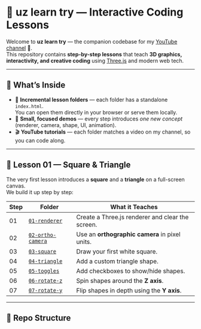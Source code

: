 # 🌌 uz learn try — Interactive Coding Lessons

Welcome to **uz learn try** — the companion codebase for my [YouTube channel](https://www.youtube.com/@uzbeksniperyt) 🎥.  
This repository contains **step-by-step lessons** that teach **3D graphics, interactivity, and creative coding** using [Three.js](https://threejs.org/) and modern web tech.

---

## 🚀 What’s Inside

- 📂 **Incremental lesson folders** — each folder has a standalone `index.html`.  
  You can open them directly in your browser or serve them locally.  
- 🧩 **Small, focused demos** — every step introduces *one new concept* (renderer, camera, shape, UI, animation).  
- 🎬 **YouTube tutorials** — each folder matches a video on my channel, so you can code along.

---

## 📑 Lesson 01 — Square & Triangle

The very first lesson introduces a **square** and a **triangle** on a full-screen canvas.  
We build it up step by step:

| Step | Folder | What it Teaches |
|------|--------|-----------------|
| 01   | [`01-renderer`](01-lesson/step-1.html) | Create a Three.js renderer and clear the screen. |
| 02   | [`02-ortho-camera`](lesson-01-increments/02-ortho-camera) | Use an **orthographic camera** in pixel units. |
| 03   | [`03-square`](lesson-01-increments/03-square) | Draw your first white square. |
| 04   | [`04-triangle`](lesson-01-increments/04-triangle) | Add a custom triangle shape. |
| 05   | [`05-toggles`](lesson-01-increments/05-toggles) | Add checkboxes to show/hide shapes. |
| 06   | [`06-rotate-z`](lesson-01-increments/06-rotate-z) | Spin shapes around the **Z axis**. |
| 07   | [`07-rotate-y`](lesson-01-increments/07-rotate-y) | Flip shapes in depth using the **Y axis**. |

---

## 📂 Repo Structure


